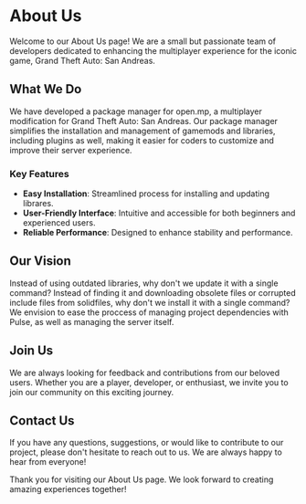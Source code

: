 # About Us

Welcome to our About Us page! We are a small but passionate team of developers dedicated to enhancing the multiplayer experience for the iconic game, Grand Theft Auto: San Andreas. 

## What We Do

We have developed a package manager for open.mp, a multiplayer modification for Grand Theft Auto: San Andreas. Our package manager simplifies the installation and management of gamemods and libraries, including plugins as well, making it easier for coders to customize and improve their server experience.

### Key Features

- **Easy Installation**: Streamlined process for installing and updating librares.
- **User-Friendly Interface**: Intuitive and accessible for both beginners and experienced users.
- **Reliable Performance**: Designed to enhance stability and performance.

## Our Vision

Instead of using outdated libraries, why don't we update it with a single command? Instead of finding it and downloading obsolete files or corrupted include files from solidfiles, why don't we install it with a single command? We envision to ease the proccess of managing project dependencies with Pulse, as well as managing the server itself.

## Join Us

We are always looking for feedback and contributions from our beloved users. Whether you are a player, developer, or enthusiast, we invite you to join our community on this exciting journey.

## Contact Us

If you have any questions, suggestions, or would like to contribute to our project, please don't hesitate to reach out to us. We are always happy to hear from everyone!

Thank you for visiting our About Us page. We look forward to creating amazing experiences together!
